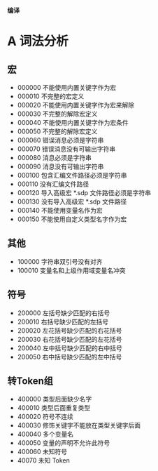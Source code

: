 **编译**

# A 词法分析
## 宏
- 000000
不能使用内置关键字作为宏
- 000010
不完整的宏定义
- 000020
不能使用内置关键字作为宏来解除
- 000030
不完整的解除宏定义
- 000040
不能使用内置关键字作为宏条件
- 000050
不完整的解除宏定义
- 000060
错误消息必须是字符串
- 000070
错误消息没有可输出字符串
- 000080
消息必须是字符串
- 000090
消息没有可输出字符串
- 000100
包含汇编文件路径必须是字符串
- 000110
没有汇编文件路径
- 000120
导入高级宏 *.sdp 文件路径必须是字符串
- 000130
没有导入高级宏 *.sdp 文件路径
- 000140
不能使用变量名作为宏
- 000150
不能使用自定义类型名字作为宏

## 其他
- 100000
字符串双引号没有对齐
- 100010
变量名和上级作用域变量名冲突

## 符号
- 200000
左括号缺少匹配的右括号
- 200010
右括号缺少匹配的左括号
- 200020
左花括号缺少匹配的右花括号
- 200030
右花括号缺少匹配的左花括号
- 200040
左中括号缺少匹配的右中括号
- 200050
右中括号缺少匹配的左中括号

## 转Token组
- 400000
类型后面缺少名字
- 400010
类型后面重复类型
- 400020
符号不连续
- 400030
修饰关键字不能放在类型关键字后面
- 400040
多个变量名
- 400050
变量的声明不允许此符号
- 400060
未知符号
- 40070
未知 Token



